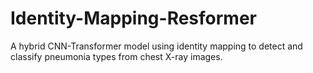 # Identity-Mapping-Resformer
A hybrid CNN-Transformer model using identity mapping to detect and classify pneumonia types from chest X-ray images.
